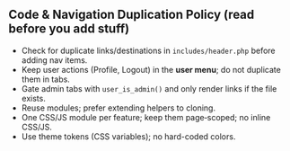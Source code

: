 ## Code & Navigation Duplication Policy (read before you add stuff)

- Check for duplicate links/destinations in `includes/header.php` before adding nav items.
- Keep user actions (Profile, Logout) in the **user menu**; do not duplicate them in tabs.
- Gate admin tabs with `user_is_admin()` and only render links if the file exists.
- Reuse modules; prefer extending helpers to cloning.
- One CSS/JS module per feature; keep them page‑scoped; no inline CSS/JS.
- Use theme tokens (CSS variables); no hard-coded colors.
